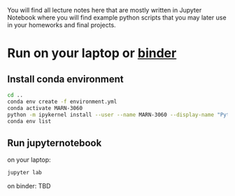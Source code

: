 You will find all lecture notes here that are mostly written in Jupyter Notebook where you will find example python scripts that you may later use in your homeworks and final projects.
# Run on your laptop or [binder](https://mybinder.org/)
## Install conda environment
```bash
cd ..
conda env create -f environment.yml
conda activate MARN-3060
python -m ipykernel install --user --name MARN-3060 --display-name "Python (MARN-3060)"
conda env list
```
## Run jupyternotebook
on your laptop: 
```bash
jupyter lab
```
on binder: TBD 
